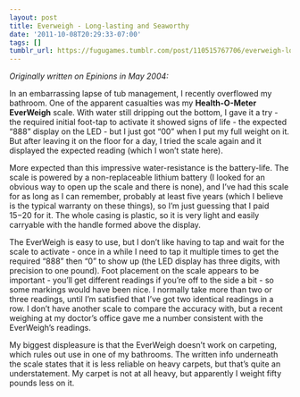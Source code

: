 ```yaml
---
layout: post
title: Everweigh - Long-lasting and Seaworthy
date: '2011-10-08T20:29:33-07:00'
tags: []
tumblr_url: https://fugugames.tumblr.com/post/110515767706/everweigh-long-lasting-and-seaworthy
---
```

_Originally written on Epinions in May 2004:_

In an embarrassing lapse of tub management, I recently overflowed my bathroom. One of the apparent casualties was my **Health-O-Meter EverWeigh** scale. With water still dripping out the bottom, I gave it a try - the required initial foot-tap to activate it showed signs of life - the expected “888” display on the LED - but I just got “00” when I put my full weight on it. But after leaving it on the floor for a day, I tried the scale again and it displayed the expected reading (which I won’t state here).

More expected than this impressive water-resistance is the battery-life. The scale is powered by a non-replaceable lithium battery (I looked for an obvious way to open up the scale and there is none), and I’ve had this scale for as long as I can remember, probably at least five years (which I believe is the typical warranty on these things), so I’m just guessing that I paid $15-$20 for it. The whole casing is plastic, so it is very light and easily carryable with the handle formed above the display.

The EverWeigh is easy to use, but I don’t like having to tap and wait for the scale to activate - once in a while I need to tap it multiple times to get the required “888” then “0” to show up (the LED display has three digits, with precision to one pound). Foot placement on the scale appears to be important - you’ll get different readings if you’re off to the side a bit - so some markings would have been nice. I normally take more than two or three readings, until I’m satisfied that I’ve got two identical readings in a row. I don’t have another scale to compare the accuracy with, but a recent weighing at my doctor’s office gave me a number consistent with the EverWeigh’s readings.

My biggest displeasure is that the EverWeigh doesn’t work on carpeting, which rules out use in one of my bathrooms. The written info underneath the scale states that it is less reliable on heavy carpets, but that’s quite an understatement. My carpet is not at all heavy, but apparently I weight fifty pounds less on it.

